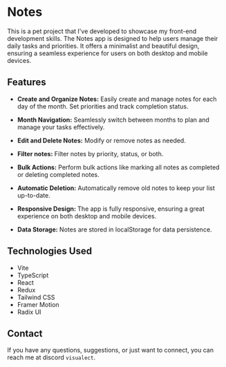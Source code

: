# Notes

This is a pet project that I've developed to showcase my front-end development skills. The Notes app is designed to help users manage their daily tasks and priorities. It offers a minimalist and beautiful design, ensuring a seamless experience for users on both desktop and mobile devices.

## Features

- **Create and Organize Notes:** Easily create and manage notes for each day of the month. Set priorities and track completion status.

- **Month Navigation:** Seamlessly switch between months to plan and manage your tasks effectively.

- **Edit and Delete Notes:** Modify or remove notes as needed.

- **Filter notes:** Filter notes by priority, status, or both.

- **Bulk Actions:** Perform bulk actions like marking all notes as completed or deleting completed notes.

- **Automatic Deletion:** Automatically remove old notes to keep your list up-to-date.

- **Responsive Design:** The app is fully responsive, ensuring a great experience on both desktop and mobile devices.

- **Data Storage:** Notes are stored in localStorage for data persistence.

## Technologies Used

- Vite
- TypeScript
- React
- Redux
- Tailwind CSS
- Framer Motion
- Radix UI

## Contact

If you have any questions, suggestions, or just want to connect, you can reach me at discord ```visualect```.
